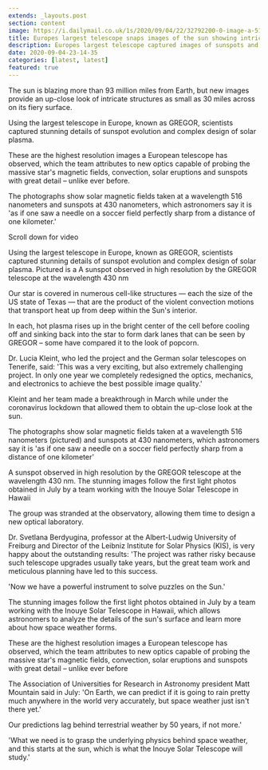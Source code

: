 ```yaml
---
extends: _layouts.post
section: content
image: https://i.dailymail.co.uk/1s/2020/09/04/22/32792200-0-image-a-51_1599255011812.jpg 
title: Europes largest telescope snaps images of the sun showing intricate details of sunspots and plasma 
description: Europes largest telescope captured images of sunspots and plasma on our star in such detail that experts say it is as if one saw a needle on a soccer field perfectly sharp from a distance of one kilometer. 
date: 2020-09-04-23-14-35 
categories: [latest, latest] 
featured: true 
--- 
```

The sun is blazing more than 93 million miles from Earth, but new images provide an up-close look of intricate structures as small as 30 miles across on its fiery surface.

Using the largest telescope in Europe, known as GREGOR, scientists captured stunning details of sunspot evolution and complex design of solar plasma.

These are the highest resolution images a European telescope has observed, which the team attributes to new optics capable of probing the massive star's magnetic fields, convection, solar eruptions and sunspots with great detail – unlike ever before.

The photographs show solar magnetic fields taken at a wavelength 516 nanometers and sunspots at 430 nanometers, which astronomers say it is 'as if one saw a needle on a soccer field perfectly sharp from a distance of one kilometer.'

Scroll down for video 

Using the largest telescope in Europe, known as GREGOR, scientists captured stunning details of sunspot evolution and complex design of solar plasma. Pictured is a A sunspot observed in high resolution by the GREGOR telescope at the wavelength 430 nm

Our star is covered in numerous cell-like structures — each the size of the US state of Texas — that are the product of the violent convection motions that transport heat up from deep within the Sun's interior.

In each, hot plasma rises up in the bright center of the cell before cooling off and sinking back into the star to form dark lanes that can be seen by GREGOR – some have compared it to the look of popcorn.

Dr. Lucia Kleint, who led the project and the German solar telescopes on Tenerife, said: 'This was a very exciting, but also extremely challenging project. In only one year we completely redesigned the optics, mechanics, and electronics to achieve the best possible image quality.'

Kleint and her team made a breakthrough in March while under the coronavirus lockdown that allowed them to obtain the up-close look at the sun.

The photographs show solar magnetic fields taken at a wavelength 516 nanometers (pictured) and sunspots at 430 nanometers, which astronomers say it is 'as if one saw a needle on a soccer field perfectly sharp from a distance of one kilometer'

A sunspot observed in high resolution by the GREGOR telescope at the wavelength 430 nm. The stunning images follow the first light photos obtained in July by a team working with the Inouye Solar Telescope in Hawaii

The group was stranded at the observatory, allowing them time to design a new optical laboratory.

 Dr. Svetlana Berdyugina, professor at the Albert-Ludwig University of Freiburg and Director of the Leibniz Institute for Solar Physics (KIS), is very happy about the outstanding results: 'The project was rather risky because such telescope upgrades usually take years, but the great team work and meticulous planning have led to this success.

'Now we have a powerful instrument to solve puzzles on the Sun.'

The stunning images follow the first light photos obtained in July by a team working with the Inouye Solar Telescope in Hawaii, which allows astronomers to analyze the details of the sun's surface and learn more about how space weather forms.

These are the highest resolution images a European telescope has observed, which the team attributes to new optics capable of probing the massive star's magnetic fields, convection, solar eruptions and sunspots with great detail – unlike ever before

The Association of Universities for Research in Astronomy president Matt Mountain said in July: 'On Earth, we can predict if it is going to rain pretty much anywhere in the world very accurately, but space weather just isn't there yet.'

Our predictions lag behind terrestrial weather by 50 years, if not more.'

'What we need is to grasp the underlying physics behind space weather, and this starts at the sun, which is what the Inouye Solar Telescope will study.'

